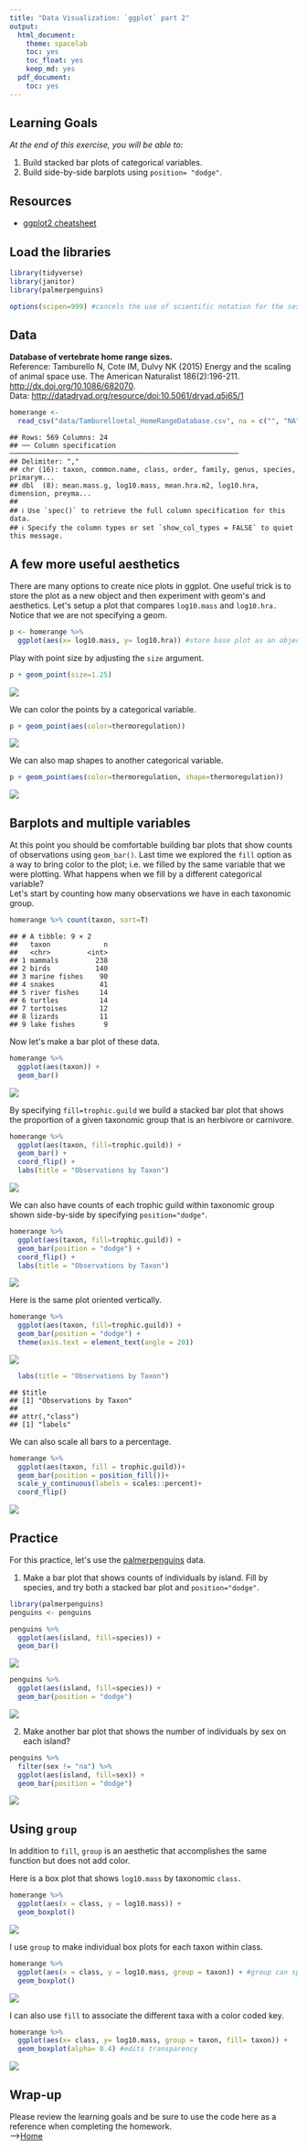 ```yaml
---
title: "Data Visualization: `ggplot` part 2"
output:
  html_document: 
    theme: spacelab
    toc: yes
    toc_float: yes
    keep_md: yes
  pdf_document:
    toc: yes
---
```


## Learning Goals
*At the end of this exercise, you will be able to:*    
1. Build stacked bar plots of categorical variables.  
2. Build side-by-side barplots using `position= "dodge"`.  

## Resources
- [ggplot2 cheatsheet](https://www.rstudio.com/wp-content/uploads/2015/03/ggplot2-cheatsheet.pdf)

## Load the libraries

```r
library(tidyverse)
library(janitor)
library(palmerpenguins)
```


```r
options(scipen=999) #cancels the use of scientific notation for the session
```

## Data
**Database of vertebrate home range sizes.**  
Reference: Tamburello N, Cote IM, Dulvy NK (2015) Energy and the scaling of animal space use. The American Naturalist 186(2):196-211. http://dx.doi.org/10.1086/682070.  
Data: http://datadryad.org/resource/doi:10.5061/dryad.q5j65/1  

```r
homerange <- 
  read_csv("data/Tamburelloetal_HomeRangeDatabase.csv", na = c("", "NA", "\\"))
```

```
## Rows: 569 Columns: 24
## ── Column specification ────────────────────────────────────────────────────────
## Delimiter: ","
## chr (16): taxon, common.name, class, order, family, genus, species, primarym...
## dbl  (8): mean.mass.g, log10.mass, mean.hra.m2, log10.hra, dimension, preyma...
## 
## ℹ Use `spec()` to retrieve the full column specification for this data.
## ℹ Specify the column types or set `show_col_types = FALSE` to quiet this message.
```

## A few more useful aesthetics
There are many options to create nice plots in ggplot. One useful trick is to store the plot as a new object and then experiment with geom's and aesthetics. Let's setup a plot that compares `log10.mass` and `log10.hra.` Notice that we are not specifying a geom.

```r
p <- homerange %>% 
  ggplot(aes(x= log10.mass, y= log10.hra)) #store base plot as an object to make layering easier
```

Play with point size by adjusting the `size` argument.

```r
p + geom_point(size=1.25)
```

![](lab11_2_files/figure-html/unnamed-chunk-5-1.png)<!-- -->

We can color the points by a categorical variable.

```r
p + geom_point(aes(color=thermoregulation))
```

![](lab11_2_files/figure-html/unnamed-chunk-6-1.png)<!-- -->

We can also map shapes to another categorical variable.

```r
p + geom_point(aes(color=thermoregulation, shape=thermoregulation))
```

![](lab11_2_files/figure-html/unnamed-chunk-7-1.png)<!-- -->

## Barplots and multiple variables
At this point you should be comfortable building bar plots that show counts of observations using `geom_bar()`. Last time we explored the `fill` option as a way to bring color to the plot; i.e. we filled by the same variable that we were plotting. What happens when we fill by a different categorical variable?  
Let's start by counting how many observations we have in each taxonomic group.

```r
homerange %>% count(taxon, sort=T)
```

```
## # A tibble: 9 × 2
##   taxon             n
##   <chr>         <int>
## 1 mammals         238
## 2 birds           140
## 3 marine fishes    90
## 4 snakes           41
## 5 river fishes     14
## 6 turtles          14
## 7 tortoises        12
## 8 lizards          11
## 9 lake fishes       9
```

Now let's make a bar plot of these data.

```r
homerange %>% 
  ggplot(aes(taxon)) +
  geom_bar()
```

![](lab11_2_files/figure-html/unnamed-chunk-9-1.png)<!-- -->

By specifying `fill=trophic.guild` we build a stacked bar plot that shows the proportion of a given taxonomic group that is an herbivore or carnivore.

```r
homerange %>%
  ggplot(aes(taxon, fill=trophic.guild)) + 
  geom_bar() +
  coord_flip() +
  labs(title = "Observations by Taxon")
```

![](lab11_2_files/figure-html/unnamed-chunk-10-1.png)<!-- -->

We can also have counts of each trophic guild within taxonomic group shown side-by-side by specifying `position="dodge"`.

```r
homerange %>%
  ggplot(aes(taxon, fill=trophic.guild)) + 
  geom_bar(position = "dodge") +
  coord_flip() +
  labs(title = "Observations by Taxon")
```

![](lab11_2_files/figure-html/unnamed-chunk-11-1.png)<!-- -->

Here is the same plot oriented vertically.

```r
homerange %>%
  ggplot(aes(taxon, fill=trophic.guild)) + 
  geom_bar(position = "dodge") +
  theme(axis.text = element_text(angle = 20))
```

![](lab11_2_files/figure-html/unnamed-chunk-12-1.png)<!-- -->

```r
  labs(title = "Observations by Taxon")
```

```
## $title
## [1] "Observations by Taxon"
## 
## attr(,"class")
## [1] "labels"
```

We can also scale all bars to a percentage.

```r
homerange %>% 
  ggplot(aes(taxon, fill = trophic.guild))+
  geom_bar(position = position_fill())+ 
  scale_y_continuous(labels = scales::percent)+
  coord_flip()
```

![](lab11_2_files/figure-html/unnamed-chunk-13-1.png)<!-- -->

## Practice
For this practice, let's use the [palmerpenguins](https://allisonhorst.github.io/palmerpenguins/articles/intro.html) data.  

1. Make a bar plot that shows counts of individuals by island. Fill by species, and try both a stacked bar plot and `position="dodge"`.

```r
library(palmerpenguins)
penguins <- penguins
```


```r
penguins %>%
  ggplot(aes(island, fill=species)) + 
  geom_bar()
```

![](lab11_2_files/figure-html/unnamed-chunk-15-1.png)<!-- -->


```r
penguins %>%
  ggplot(aes(island, fill=species)) + 
  geom_bar(position = "dodge")  
```

![](lab11_2_files/figure-html/unnamed-chunk-16-1.png)<!-- -->

2. Make another bar plot that shows the number of individuals by sex on each island?

```r
penguins %>%
  filter(sex != "na") %>%
  ggplot(aes(island, fill=sex)) +
  geom_bar(position = "dodge")
```

![](lab11_2_files/figure-html/unnamed-chunk-17-1.png)<!-- -->

## Using `group`
In addition to `fill`, `group` is an aesthetic that accomplishes the same function but does not add color.

Here is a box plot that shows `log10.mass` by taxonomic `class.`

```r
homerange %>% 
  ggplot(aes(x = class, y = log10.mass)) +
  geom_boxplot()
```

![](lab11_2_files/figure-html/unnamed-chunk-18-1.png)<!-- -->

I use `group` to make individual box plots for each taxon within class.

```r
homerange %>% 
  ggplot(aes(x = class, y = log10.mass, group = taxon)) + #group can split further 
  geom_boxplot()
```

![](lab11_2_files/figure-html/unnamed-chunk-19-1.png)<!-- -->

I can also use `fill` to associate the different taxa with a color coded key.

```r
homerange %>%
  ggplot(aes(x= class, y= log10.mass, group = taxon, fill= taxon)) +
  geom_boxplot(alpha= 0.4) #edits transparency
```

![](lab11_2_files/figure-html/unnamed-chunk-20-1.png)<!-- -->

## Wrap-up  
Please review the learning goals and be sure to use the code here as a reference when completing the homework.    
-->[Home](https://jmledford3115.github.io/datascibiol/)
